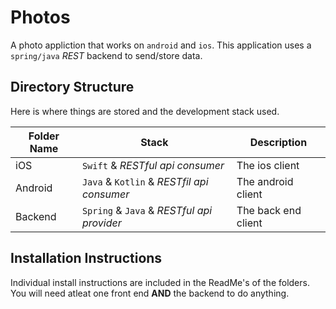 # Photos
A photo appliction that works on `android` and `ios`. This application uses a `spring/java` *REST* backend to
send/store data.

## Directory Structure
Here is where things are stored and the development stack used.

|Folder Name|Stack|Description|
|-----------|-----------|-----------|
|iOS|`Swift` & *RESTful api consumer*|The ios client|
|Android|`Java` & `Kotlin` & *RESTfil api consumer*|The android client|
|Backend|`Spring` & `Java` & *RESTful api provider*|The back end client|

## Installation Instructions
Individual install instructions are included in the ReadMe's of the folders. You will need atleat one front end **AND** the backend to do anything.